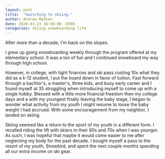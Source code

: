 ```yaml
---
layout: post
title:  "Switching to skiing."
author: Andrew Madsen
date: 2020-01-23 16:58:00 -0700
categories: skiing snowboarding life
---
```


After more than a decade, I'm back on the slopes.

I grew up going snowboarding weekly through the program offered at my elementary school. It was a ton of fun and I continued snowboard my way through high school.

However, in college, with tight finances and ski pass costing 10x what they did as a k-12 student, I put the board down in favor of tuition. Fast forward through a bachlor's, a master's, three kids, and busy early career and I found myself at 35 struggling when introducing myself to come up with a single hobby. Blessed with a little more financial freedom then my college days and a with my youngest finally leaving the baby stage, I began to wonder what activity from my youth I might resume to loose the baby weight I had accrued. With some encouragement from my neighbor, I landed on skiing.

Skiing seemed like a return to the sport of my youth in a different form. I recalled riding the lift with skiers in their 60s and 70s when I was younger. As such, I was hopeful that maybe it would come easier to me after neglecting my body for the past decade. I bought myself a pass to the resort of my youth, Snowbird, and spent the next couple months spending all our extra income on ski gear.


